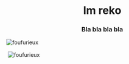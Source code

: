 <h1 align="center">Im reko</h1>
<h3 align="center">Bla bla bla bla</h3>

<p align="left"> <img src="https://komarev.com/ghpvc/?username=foufurieux&label=Profile%20views&color=0e75b6&style=flat" alt="foufurieux" /> </p>

<p>&nbsp;<img align="center" src="https://github-readme-stats.vercel.app/api?username=foufurieux&show_icons=true&locale=en" alt="foufurieux" /></p>
